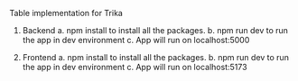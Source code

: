 Table implementation for Trika

1. Backend
   a. npm install to install all the packages.
   b. npm run dev to run the app in dev environment
   c. App will run on localhost:5000

2. Frontend
    a. npm install to install all the packages.
   b. npm run dev to run the app in dev environment
   c. App will run on localhost:5173 
